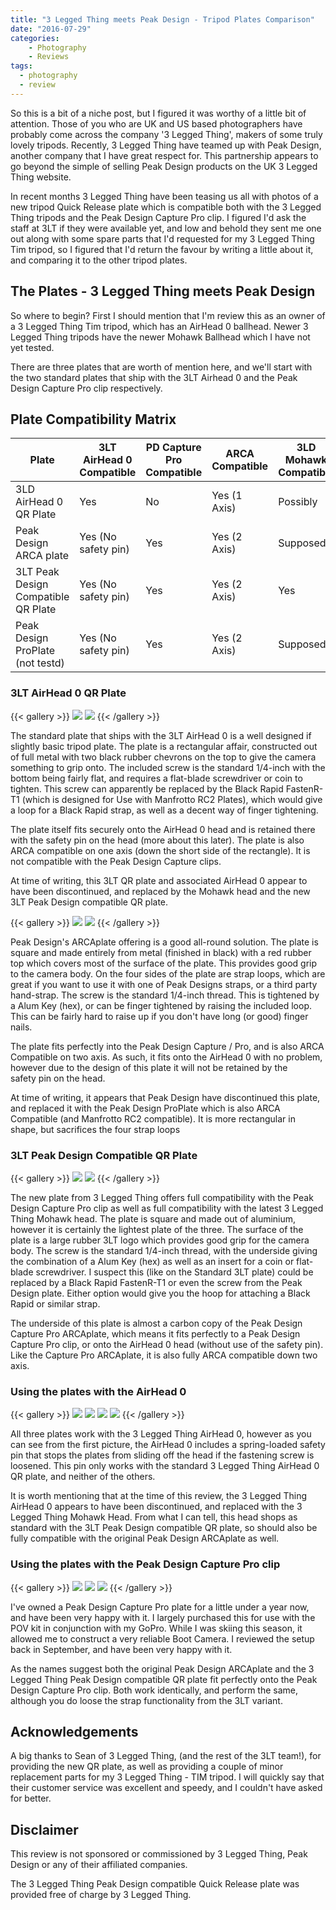 ```yaml
---
title: "3 Legged Thing meets Peak Design - Tripod Plates Comparison"
date: "2016-07-29"
categories:
    - Photography
    - Reviews
tags: 
  - photography
  - review
---
```

So this is a bit of a niche post, but I figured it was worthy of a little bit of attention. Those of you who are UK and US based photographers have probably come across the company '3 Legged Thing', makers of some truly lovely tripods. Recently, 3 Legged Thing have teamed up with Peak Design, another company that I have great respect for. This partnership appears to go beyond the simple of selling Peak Design products on the UK 3 Legged Thing website.

In recent months 3 Legged Thing have been teasing us all with photos of a new tripod Quick Release plate which is compatible both with the 3 Legged Thing tripods and the Peak Design Capture Pro clip. I figured I'd ask the staff at 3LT if they were available yet, and low and behold they sent me one out along with some spare parts that I'd requested for my 3 Legged Thing Tim tripod, so I figured that I'd return the favour by writing a little about it, and comparing it to the other tripod plates.<!--more-->

## The Plates - 3 Legged Thing meets Peak Design

So where to begin? First I should mention that I'm review this as an owner of a 3 Legged Thing Tim tripod, which has an AirHead 0 ballhead. Newer 3 Legged Thing tripods have the newer Mohawk Ballhead which I have not yet tested.

There are three plates that are worth of mention here, and we'll start with the two standard plates that ship with the 3LT Airhead 0 and the Peak Design Capture Pro clip respectively.


## Plate Compatibility Matrix

| Plate                               | 3LT AirHead 0 Compatible | PD Capture Pro Compatible | ARCA Compatible | 3LD Mohawk Compatible | Manfrotto RC2 Compatible |
| ----------------------------------- | ------------------------ | ------------------------- | --------------- | --------------------- | ------------------------ |
| 3LD AirHead 0 QR Plate              | Yes                      | No                        | Yes (1 Axis)    | Possibly              | No                       |
| Peak Design ARCA plate              | Yes (No safety pin)      | Yes                       | Yes (2 Axis)    | Supposedly            | No                       |
| 3LT Peak Design Compatible QR Plate | Yes (No safety pin)      | Yes                       | Yes (2 Axis)    | Yes                   | No                       |
| Peak Design ProPlate (not testd)    | Yes (No safety pin)      | Yes                       | Yes (2 Axis)    | Supposedly            | Yes (with adapter)       |


### 3LT AirHead 0 QR Plate

{{< gallery >}}
  <img src="1040013.jpg" class="grid-w50" />
  <img src="1040014.jpg" class="grid-w50" />
{{< /gallery >}}

The standard plate that ships with the 3LT AirHead 0 is a well designed if slightly basic tripod plate. The plate is a rectangular affair, constructed out of full metal with two black rubber chevrons on the top to give the camera something to grip onto. The included screw is the standard 1/4-inch with the bottom being fairly flat, and requires a flat-blade screwdriver or coin to tighten. This screw can apparently be replaced by the Black Rapid FastenR-T1 (which is designed for Use with Manfrotto RC2 Plates), which would give a loop for a Black Rapid strap, as well as a decent way of finger tightening.

The plate itself fits securely onto the AirHead 0 head and is retained there with the safety pin on the head (more about this later). The plate is also ARCA compatible on one axis (down the short side of the rectangle). It is not compatible with the Peak Design Capture clips.

At time of writing, this 3LT QR plate and associated AirHead 0 appear to have been discontinued, and replaced by the Mohawk head and the new 3LT Peak Design compatible QR plate.

{{< gallery >}}
  <img src="1040012.jpg" class="grid-w50" />
  <img src="1040011.jpg" class="grid-w50" />
{{< /gallery >}}

Peak Design's ARCAplate offering is a good all-round solution. The plate is square and made entirely from metal (finished in black) with a red rubber top which covers most of the surface of the plate. This provides good grip to the camera body. On the four sides of the plate are strap loops, which are great if you want to use it with one of Peak Designs straps, or a third party hand-strap. The screw is the standard 1/4-inch thread. This is tightened by a Alum Key (hex), or can be finger tightened by raising the included loop. This can be fairly hard to raise up if you don't have long (or good) finger nails.

The plate fits perfectly into the Peak Design Capture / Pro, and is also ARCA Compatible on two axis. As such, it fits onto the AirHead 0 with no problem, however due to the design of this plate it will not be retained by the safety pin on the head.

At time of writing, it appears that Peak Design have discontinued this plate, and replaced it with the Peak Design ProPlate which is also ARCA Compatible (and Manfrotto RC2 compatible). It is more rectangular in shape, but sacrifices the four strap loops

### 3LT Peak Design Compatible QR Plate

{{< gallery >}}
  <img src="1040015.jpg" class="grid-w50" />
  <img src="1040016.jpg" class="grid-w50" />
{{< /gallery >}}

The new plate from 3 Legged Thing offers full compatibility with the Peak Design Capture Pro clip as well as full compatibility with the latest 3 Legged Thing Mohawk head. The plate is square and made out of aluminium, however it is certainly the lightest plate of the three. The surface of the plate is a large rubber 3LT logo which provides good grip for the camera body. The screw is the standard 1/4-inch thread, with the underside giving the combination of a Alum Key (hex) as well as an insert for a coin or flat-blade screwdriver. I suspect this (like on the Standard 3LT plate) could be replaced by a Black Rapid FastenR-T1 or even the screw from the Peak Design plate. Either option would give you the hoop for attaching a Black Rapid or similar strap.

The underside of this plate is almost a carbon copy of the Peak Design Capture Pro ARCAplate, which means it fits perfectly to a Peak Design Capture Pro clip, or onto the AirHead 0 head (without use of the safety pin). Like the Capture Pro ARCAplate, it is also fully ARCA compatible down two axis.

### Using the plates with the AirHead 0

{{< gallery >}}
  <img src="1040024.jpg" class="grid-w25" />
  <img src="1040025.jpg" class="grid-w25" />
  <img src="1040026.jpg" class="grid-w25" />
  <img src="1040027.jpg" class="grid-w25" />
{{< /gallery >}}

All three plates work with the 3 Legged Thing AirHead 0, however as you can see from the first picture, the AirHead 0 includes a spring-loaded safety pin that stops the plates from sliding off the head if the fastening screw is loosened. This pin only works with the standard 3 Legged Thing AirHead 0 QR plate, and neither of the others.

It is worth mentioning that at the time of this review, the 3 Legged Thing AirHead 0 appears to have been discontinued, and replaced with the 3 Legged Thing Mohawk Head. From what I can tell, this head shops as standard with the 3LT Peak Design compatible QR plate, so should also be fully compatible with the original Peak Design ARCAplate as well.

### Using the plates with the Peak Design Capture Pro clip

{{< gallery >}}
  <img src="1040029.jpg" class="grid-w33" />
  <img src="1040030.jpg" class="grid-w33" />
  <img src="featured.jpg" class="grid-w33" />
{{< /gallery >}}

I've owned a Peak Design Capture Pro plate for a little under a year now, and have been very happy with it. I largely purchased this for use with the POV kit in conjunction with my GoPro. While I was skiing this season, it allowed me to construct a very reliable Boot Camera. I reviewed the setup back in September, and have been very happy with it.

As the names suggest both the original Peak Design ARCAplate and the 3 Legged Thing Peak Design compatible QR plate fit perfectly onto the Peak Design Capture Pro clip. Both work identically, and perform the same, although you do loose the strap functionality from the 3LT variant.


## Acknowledgements</h1>
A big thanks to Sean of 3 Legged Thing, (and the rest of the 3LT team!), for providing the new QR plate, as well as providing a couple of minor replacement parts for my 3 Legged Thing - TIM tripod. I will quickly say that their customer service was excellent and speedy, and I couldn't have asked for better.


## Disclaimer
This review is not sponsored or commissioned by 3 Legged Thing, Peak Design or any of their affiliated companies.

The 3 Legged Thing Peak Design compatible Quick Release plate was provided free of charge by 3 Legged Thing.
